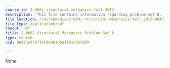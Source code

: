 ```yaml
---
course_id: 2-080j-structural-mechanics-fall-2013
description: 'This file contains information regarding problem set 8. '
file_location: /coursemedia/2-080j-structural-mechanics-fall-2013/96471e576f14c68dd1dba1191cb639b9_MIT2_080JF13_ProbSet_8.pdf
file_type: application/pdf
layout: pdf
title: 2.080J Structural Mechanics Problem Set 8
type: course
uid: 96471e576f14c68dd1dba1191cb639b9

---
```

None
